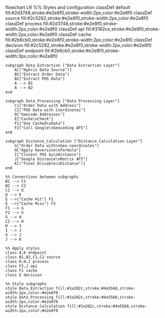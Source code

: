 flowchart LR
    %% Styles and configuration
    classDef default fill:#2d3748,stroke:#e2e8f0,stroke-width:2px,color:#e2e8f0
    classDef source fill:#2c5282,stroke:#e2e8f0,stroke-width:2px,color:#e2e8f0
    classDef process fill:#2d3748,stroke:#e2e8f0,stroke-width:2px,color:#e2e8f0
    classDef api fill:#3182ce,stroke:#e2e8f0,stroke-width:2px,color:#e2e8f0
    classDef cache fill:#2b6cb0,stroke:#e2e8f0,stroke-width:2px,color:#e2e8f0
    classDef decision fill:#2c5282,stroke:#e2e8f0,stroke-width:2px,color:#e2e8f0
    classDef endpoint fill:#2b6cb0,stroke:#e2e8f0,stroke-width:3px,color:#e2e8f0

    subgraph Data_Extraction ["Data Extraction Layer"]
        A[("Hybris Data Source")]
        B1["Extract Order Data"]
        B2["Extract POS Data"]
        A --> B1
        A --> B2
    end

    subgraph Data_Processing ["Data Processing Layer"]
        C1["Order Data with Address"]
        C2["POS Data with Coordinates"]
        D["Geocode Addresses"]
        E{"Cache\nCheck"}
        F1["Use Cached\nData"]
        F2["Call Google\nGeocoding API"]
    end

    subgraph Distance_Calculation ["Distance Calculation Layer"]
        G["Order Data with\nGeo-coordinates"]
        H["Apply Haversine\nFormula"]
        I["Closest POS by\nDistance"]
        J["Google Distance\nMatrix API"]
        K[("Final Drivable\nDistance")]
    end

    %% Connections between subgraphs
    B1 --> C1
    B2 --> C2
    C1 --> D
    D --> E
    E -->|"Cache Hit"| F1
    E -->|"Cache Miss"| F2
    F1 --> G
    F2 --> G
    G --> H
    C2 --> H
    H --> I
    I --> J
    G --> J
    J --> K

    %% Apply styles
    class A,K endpoint
    class B1,B2,C1,C2 source
    class D,H,I process
    class F2,J api
    class F1 cache
    class E decision

    %% Style subgraphs
    style Data_Extraction fill:#1a202c,stroke:#4a5568,stroke-width:2px,color:#e2e8f0
    style Data_Processing fill:#1a202c,stroke:#4a5568,stroke-width:2px,color:#e2e8f0
    style Distance_Calculation fill:#1a202c,stroke:#4a5568,stroke-width:2px,color:#e2e8f0

